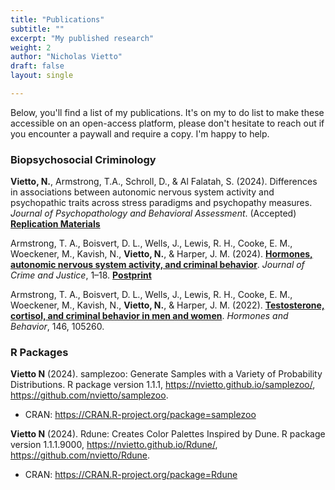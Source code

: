```yaml
---
title: "Publications"
subtitle: ""
excerpt: "My published research"
weight: 2
author: "Nicholas Vietto"
draft: false
layout: single

---
```


Below, you'll find a list of my publications. It's on my to do list to make these accessible on an open-access platform, please don't hesitate to reach out if you encounter a paywall and require a copy. I'm happy to help.


### Biopsychosocial Criminology 

**Vietto, N.**, Armstrong, T.A., Schroll, D., & Al Falatah, S. (2024). Differences in associations between autonomic nervous system activity and psychopathic traits across stress paradigms and psychopathy measures. *Journal of Psychopathology and Behavioral Assessment*. (Accepted) [**Replication Materials**](https://github.com/nvietto/Replication_Materials/tree/main/Differences%20in%20Associations%20Between%20Autonomic%20Nervous%20System%20Activity%20and%20Psychopathic%20Traits%20Across%20Stress%20Paradigm%20and%20Measures)

Armstrong, T. A., Boisvert, D. L., Wells, J., Lewis, R. H., Cooke, E. M., Woeckener, M., Kavish, N., **Vietto, N.**, & Harper, J. M. (2024). [**Hormones, autonomic nervous system activity, and criminal behavior**](https://doi.org/10.1080/0735648X.2024.2382985). *Journal of Crime and Justice*, 1–18. [**Postprint**](https://www.crimrxiv.com/pub/evwtnuz4/release/1)

Armstrong, T. A., Boisvert, D. L., Wells, J., Lewis, R. H., Cooke, E. M., Woeckener, M., Kavish, N., **Vietto, N.**, & Harper, J. M. (2022). [**Testosterone, cortisol, and criminal behavior in men and women**](https://www.sciencedirect.com/science/article/abs/pii/S0018506X22001544). *Hormones and Behavior*, 146, 105260.


### R Packages 

**Vietto N** (2024). samplezoo: Generate Samples with a Variety of Probability Distributions. R package version 1.1.1, https://nvietto.github.io/samplezoo/, https://github.com/nvietto/samplezoo. 

* CRAN: https://CRAN.R-project.org/package=samplezoo  


**Vietto N** (2024). Rdune: Creates Color Palettes Inspired by Dune. R package version 1.1.1.9000, https://nvietto.github.io/Rdune/, https://github.com/nvietto/Rdune. 

* CRAN: https://CRAN.R-project.org/package=Rdune 







